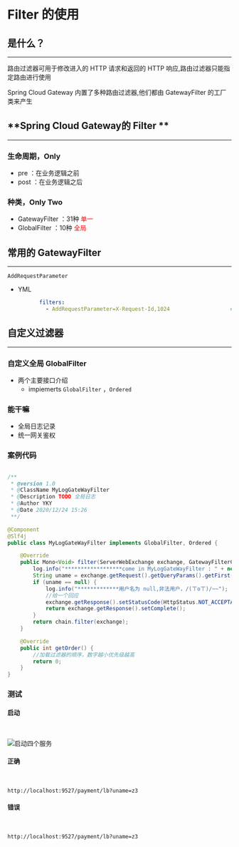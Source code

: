 # **Filter 的使用**

## **是什么？**
---

路由过滤器可用于修改进入的 HTTP 请求和返回的 HTTP 响应,路由过滤器只能指定路由进行使用

Spring Cloud Gateway 内置了多种路由过滤器,他们都由 GatewayFilter 的工厂类来产生

## **Spring Cloud Gateway的 Filter **
---

### **生命周期，Only**

- pre ：在业务逻辑之前
- post ：在业务逻辑之后

### **种类，Only Two**

- GatewayFilter ：31种 <font color=#FF0000>单一</font>
- GlobalFilter ：10种 <font color=#FF0000>全局</font>

## **常用的 GatewayFilter**
---

`AddRequestParameter`
- YML
```yml
          filters:
            - AddRequestParameter=X-Request-Id,1024                   # 过滤器工厂会在匹配的请求头加上一对请求头，名称为 X-Request-Id 值为 1024
```

## **自定义过滤器**
---

### **自定义全局 GlobalFilter**

- 两个主要接口介绍
    - impiemerts `GlobalFilter` ，`Ordered`

### **能干嘛**

- 全局日志记录
- 统一网关鉴权

### **案例代码**

```java

/**
 * @version 1.0
 * @ClassName MyLogGateWayFilter
 * @Description TODO 全局日志
 * @Author YKY
 * @Date 2020/12/24 15:26
 **/

@Component
@Slf4j
public class MyLogGateWayFilter implements GlobalFilter, Ordered {

    @Override
    public Mono<Void> filter(ServerWebExchange exchange, GatewayFilterChain chain) {
        log.info("******************come in MyLogGateWayFilter : " + new Date());
        String uname = exchange.getRequest().getQueryParams().getFirst("uname");
        if (uname == null) {
            log.info("*************用户名为 null,非法用户，/(ㄒoㄒ)/~~");
            //给一个回应
            exchange.getResponse().setStatusCode(HttpStatus.NOT_ACCEPTABLE);
            return exchange.getResponse().setComplete();
        }
        return chain.filter(exchange);
    }

    @Override
    public int getOrder() {
        //加载过滤器的顺序，数字越小优先级越高
        return 0;
    }
}
```

### **测试**

#### **启动**

<br />

![启动四个服务](/docs/assets/spring-cloud-2/J-module/yky-20210218142413.png)

#### **正确**

<br />

`http://localhost:9527/payment/lb?uname=z3`

#### **错误**

<br />

`http://localhost:9527/payment/lb?uname=z3`

